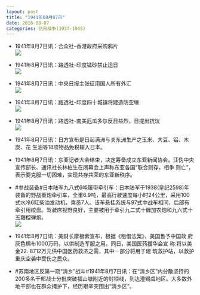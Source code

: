 ```yaml
---
layout: post
title: "1941年08月07日"
date: 2016-08-07
categories: 抗日战争(1937-1945)
---
```


<meta name="referrer" content="no-referrer" />

- 1941年8月7日讯：合众社-香港政府采购鸦片 <br/><img src="https://ww2.sinaimg.cn/large/aca367d8jw1f6lkv0psnyj204z0k4jsq.jpg" />

- 1941年8月7日讯：路透社-印度锰砂禁止运日 <br/><img src="https://ww2.sinaimg.cn/large/aca367d8jw1f6lj40vsaoj2062075aam.jpg" />

- 1941年8月7日讯：中央日报主张征用国人所有外汇 <br/><img src="https://ww4.sinaimg.cn/large/aca367d8jw1f6lhdn6v3sj20ga0e5adm.jpg" />

- 1941年8月7日讯：路透社-印度四十城镇将建造防空壕 <br/><img src="https://ww1.sinaimg.cn/large/aca367d8jw1f6lfnld5lyj209w0kgwh7.jpg" />

- 1941年8月7日讯：路透社-南美厄瓜多尔反日益烈，日提出抗议 <br/><img src="https://ww2.sinaimg.cn/large/aca367d8jw1f6lag7i4m6j20bb06vt9t.jpg" />

- 1941年8月7日讯：日方宣布是日起满洲与关东洲生产之玉米、大豆、铝、木炭、花 生油等18项物品免税输入日本。 

- 1941年8月7日讯：东亚记者大会结束，决定筹备成立东亚新闻协会。汪伪中央 宣传部长、通讯社长林柏生在闭幕会上声称东亚各国“联合则存，相争 则亡”，表示要克服一切困难，实现共存共荣的东亚新秩序。 

- #参战装备#日本陆军九八式6吨履带牵引车：日本陆军于1938(皇纪2598)年装备的野战重炮牵引车，全重6.9吨，最高行驶速度每小时24公里，采用100式水冷6缸柴油发动机，乘员7人。该车悬挂系统与97式中战车相同，后部有牵引用绞盘。驾驶席视野良好，主要被用于牵引九二式十糎加农炮和九六式十五糎榴弾炮。 <br/><img src="https://ww4.sinaimg.cn/large/aca367d8jw1f6kyatw3o0j208v17zjwh.jpg" />

- 1941年8月7日讯：美财长摩根索宣布，根据《租借法案》，美国售予中国政 府灰色棉布1000万码，以供制造军服之用。同日，美国医药援华会宣 称:将以美金22. 8712万元供中国医药救济之需，其中一部分将用于建 筑救护站，以救护重庆空袭中受伤之民众。 

- #苏南地区反第一期“清乡”战斗#1941年8月7日讯：在“清乡区”内分散坚持的200多名干部战士分批突破福山塘附近的封锁线，到达澄锡虞地区。大多数外地干部也在群众掩护下，经历艰辛突围出“清乡区”。 

